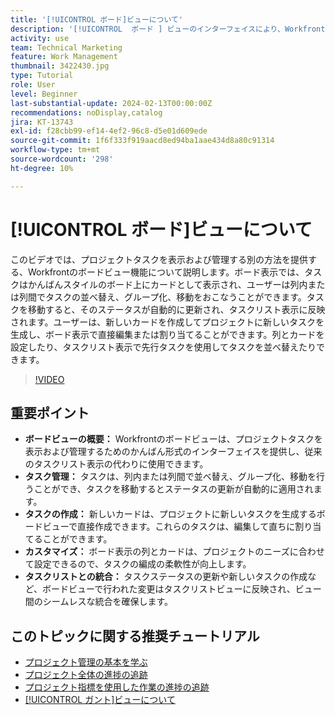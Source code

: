 ```yaml
---
title: '[!UICONTROL ボード]ビューについて'
description: '[!UICONTROL  ボード ] ビューのインターフェイスにより、Workfrontのタスク管理を合理化します。タスクの並べ替え、作成、カスタマイズ  [!DNL Kanban]  およびタスクリスト表示とのシームレスな統合により、効率的なプロジェクト編成を実現します。'
activity: use
team: Technical Marketing
feature: Work Management
thumbnail: 3422430.jpg
type: Tutorial
role: User
level: Beginner
last-substantial-update: 2024-02-13T00:00:00Z
recommendations: noDisplay,catalog
jira: KT-13743
exl-id: f28cbb99-ef14-4ef2-96c8-d5e01d609ede
source-git-commit: 1f6f333f919aacd8ed94ba1aae434d8a80c91314
workflow-type: tm+mt
source-wordcount: '298'
ht-degree: 10%

---
```


# [!UICONTROL ボード]ビューについて

このビデオでは、プロジェクトタスクを表示および管理する別の方法を提供する、Workfrontのボードビュー機能について説明します。&#x200B; ボード表示では、タスクはかんばんスタイルのボード上にカードとして表示され、ユーザーは列内または列間でタスクの並べ替え、グループ化、移動をおこなうことができます。&#x200B; タスクを移動すると、そのステータスが自動的に更新され、タスクリスト表示に反映されます。&#x200B; ユーザーは、新しいカードを作成してプロジェクトに新しいタスクを生成し、ボード表示で直接編集または割り当てることができます。&#x200B; 列とカードを設定したり、タスクリスト表示で先行タスクを使用してタスクを並べ替えたりできます。

>[!VIDEO](https://video.tv.adobe.com/v/3422430/?quality=12&learn=on&enablevpops)

## 重要ポイント

* **ボードビューの概要：** Workfrontのボードビューは、プロジェクトタスクを表示および管理するためのかんばん形式のインターフェイスを提供し、従来のタスクリスト表示の代わりに使用できます。&#x200B;
* **タスク管理：** タスクは、列内または列間で並べ替え、グループ化、移動を行うことができ、タスクを移動するとステータスの更新が自動的に適用されます。&#x200B;
* **タスクの作成：** 新しいカードは、プロジェクトに新しいタスクを生成するボードビューで直接作成できます。&#x200B; これらのタスクは、編集して直ちに割り当てることができます。&#x200B;
* **カスタマイズ：** ボード表示の列とカードは、プロジェクトのニーズに合わせて設定できるので、タスクの編成の柔軟性が向上します。&#x200B;
* **タスクリストとの統合：** タスクステータスの更新や新しいタスクの作成など、ボードビューで行われた変更はタスクリストビューに反映され、ビュー間のシームレスな統合を確保します。&#x200B;


## このトピックに関する推奨チュートリアル

* [プロジェクト管理の基本を学ぶ](/help/manage-work/projects/getting-started-manage-a-project.md)
* [プロジェクト全体の進捗の追跡](/help/manage-work/projects/track-overall-project-progress.md)
* [プロジェクト指標を使用した作業の進捗の追跡](/help/manage-work/projects/track-work-progress-with-project-metrics.md)
* [[!UICONTROL ガント]ビューについて](/help/manage-work/projects/understand-the-gantt-view.md)
